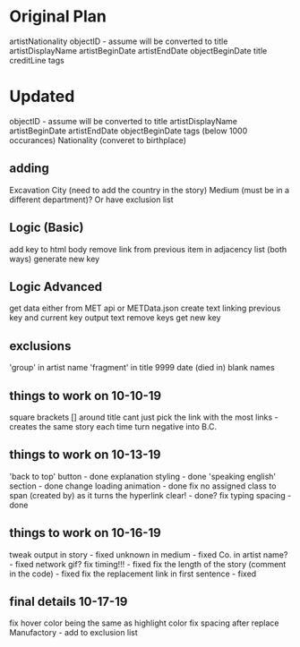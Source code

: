 # Original Plan

artistNationality
objectID - assume will be converted to title
artistDisplayName
artistBeginDate
artistEndDate
objectBeginDate
title
creditLine
tags

# Updated

objectID - assume will be converted to title
artistDisplayName
artistBeginDate
artistEndDate
objectBeginDate
tags (below 1000 occurances)
Nationality (converet to birthplace)
## adding
Excavation
City (need to add the country in the story)
Medium (must be in a different department)? Or have exclusion list 

## Logic (Basic)
add key to html body
remove link from previous item in adjacency list (both ways)
generate new key

## Logic Advanced
get data either from MET api or METData.json
create text linking previous key and current key
output text
remove keys
get new key 

## exclusions
'group' in artist name
'fragment' in title
9999 date (died in)
blank names

## things to work on 10-10-19
square brackets [] around title
cant just pick the link with the most links - creates the same story each time 
turn negative into B.C.


## things to work on 10-13-19
'back to top' button - done
explanation styling - done
'speaking english' section - done
change loading animation - done
fix no assigned class to span (created by) as it turns the hyperlink clear! - done?
fix typing spacing - done

## things to work on 10-16-19
tweak output in story - fixed
unknown in medium - fixed
Co. in artist name? - fixed
network gif?
fix timing!!! - fixed
fix the length of the story (comment in the code) - fixed
fix the replacement link in first sentence - fixed

## final details 10-17-19
fix hover color being the same as highlight color
fix spacing after replace
Manufactory - add to exclusion list
